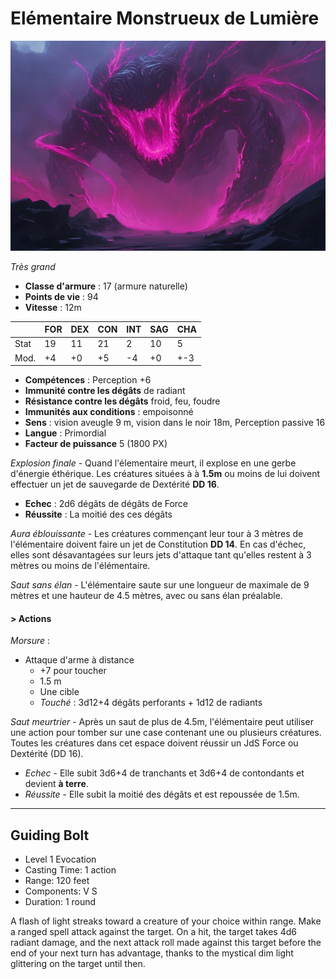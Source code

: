 # Elémentaire Monstrueux de Lumière
![Elémentaire Monstrueux de Lumière](../../_images/elementaire_monstrueux_lumiere.png)

*Très grand*

* **Classe d'armure** : 17 (armure naturelle)
* **Points de vie** : 94
* **Vitesse** : 12m  

|    |FOR|DEX|CON|INT|SAG|CHA|
|----|---|---|---|---|---|---|
|Stat|19 |11 |21 |2  |10 |5  |
|Mod.|+4 |+0 |+5 |-4 |+0 |+-3 |

* **Compétences** : Perception +6
* **Immunité contre les dégâts** de radiant
* **Résistance contre les dégâts** froid, feu, foudre
* **Immunités aux conditions** : empoisonné
* **Sens** : vision aveugle 9 m, vision dans le noir 18m, Perception passive 16
* **Langue** : Primordial
* **Facteur de puissance** 5 (1800 PX)

*Explosion finale* - Quand l'élementaire meurt, il explose en une gerbe d'énergie éthérique. Les créatures situées à à **1.5m** ou moins de lui doivent effectuer un jet de sauvegarde de Dextérité **DD 16**.
* **Echec** : 2d6 dégâts de dégâts de Force
* **Réussite** : La moitié des ces dégâts

*Aura éblouissante* - Les créatures commençant leur tour à 3 mètres de l'élémentaire doivent faire un jet de Constitution **DD 14**. En cas d'échec, elles sont désavantagées sur leurs jets d'attaque tant qu'elles restent à 3 mètres ou moins de l'élémentaire.

*Saut sans élan* - L'élémentaire saute sur une longueur de maximale de 9 mètres et une hauteur de 4.5 mètres, avec ou sans élan préalable.

#### > Actions

*Morsure* : 
* Attaque d'arme à distance
    * +7 pour toucher
    * 1.5 m 
    * Une cible
    * *Touché* : 3d12+4 dégâts perforants + 1d12 de radiants

*Saut meurtrier* - Après un saut de plus de 4.5m, l'élémentaire peut utiliser une action pour tomber sur une case contenant une ou plusieurs créatures. Toutes les créatures dans cet espace doivent réussir un JdS Force ou Dextérité (DD 16). 
* *Echec* - Elle subit 3d6+4 de tranchants et 3d6+4 de contondants et devient **à terre**.
* *Réussite* - Elle subit la moitié des dégâts et est repoussée de 1.5m. 

---
## Guiding Bolt

* Level 1 Evocation
* Casting Time: 1 action
* Range: 120 feet
* Components: V S
* Duration: 1 round

A flash of light streaks toward a creature of your choice within range. Make a ranged spell attack against the target. On a hit, the target takes 4d6 radiant damage, and the next attack roll made against this target before the end of your next turn has advantage, thanks to the mystical dim light glittering on the target until then.